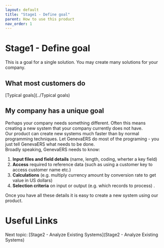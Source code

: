 ```yaml
---
layout: default
title: "Stage1 - Define goal"
parent: How to use this product
nav_order: 1
---
```


# Stage1 - Define goal
This is a goal for a single solution.  You may create many solutions for your company.

## What most customers do
[Typical goals](../Typical goals)


## My company has a unique goal
Perhaps your company needs something different.  Often this means creating a new system that your company currently does not have.  
Our product can create new systems much faster than by normal programming techniques.  Let GenevaERS do most of the programing - you just tell GenevaERS what needs to be done.  
Broadly speaking, GenevaERS needs to know:  
1.  **Input files and field details** (name, length, coding, wherter a key field)
2.  **Access** required to reference data (such as using a customer key to access customer name etc.)  
3.  **Calculations** (e.g. multiply currency amount by conversion rate to get value in US dollars)
4.  **Selection criteria** on input or output (e.g. which records to process) .  
  
Once you have all these details it is easy to create a new system using our product.  

# Useful Links
Next topic: [Stage2 - Analyze Existing Systems](Stage2 - Analyze Existing Systems)  



